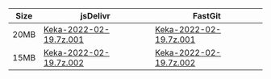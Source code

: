 |    Size   |     jsDelivr  | FastGit |
|  ---  |  ---  |  ---  |
| 20MB | [Keka-2022-02-19.7z.001](https://cdn.jsdelivr.net/gh/appleians/Keka@main/Keka-2022-02-19.7z.001) | [Keka-2022-02-19.7z.001](https://raw.fastgit.org/appleians/Keka/main/Keka-2022-02-19.7z.001) |
| 15MB | [Keka-2022-02-19.7z.002](https://cdn.jsdelivr.net/gh/appleians/Keka@main/Keka-2022-02-19.7z.002) | [Keka-2022-02-19.7z.002](https://raw.fastgit.org/appleians/Keka/main/Keka-2022-02-19.7z.002) |
